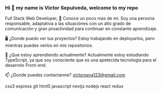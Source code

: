 ### Hi 👋 my name is Victor Sepulveda, welcome to my repo

<!--
**victorse123/victorse123** is a ✨ _special_ ✨ repository because its `README.md` (this file) appears on your GitHub profile.

Here are some ideas to get you started:

- 🔭 I’m currently working on ...
- 🌱 I’m currently learning ...
- 👯 I’m looking to collaborate on ...
- 🤔 I’m looking for help with ...
- 💬 Sobre mí... Soy una persona apasionada por la innovacion
- 📫 How to reach me: ...
- 😄 Pronouns: ...
- ⚡ Fun fact: ...
-->
Full Stack Web Developer, 
💬 Conoce un poco mas de mí. Soy una persona responsable, adaptativa a las situaciónes con un alto grado de comunicación y gran proactividad para continuar en constante aprendizaje.

🖥️ ¿Donde puedo ver tus proyectos? Estoy trabajando en deployarlos, pero mientras puedes verlos en mis repositorios.

🌱 ¿Que estoy aprendiendo actualmente? Actualmente estoy estudiando TypeScript, ya que soy consciente que es una apetecida tecnologia para el desarrolo Front-end.

📫 ¿Donde puedes contactarme? victorseva123@gmail.com


css3 express git html5 javascript nextjs nodejs  react redux 
